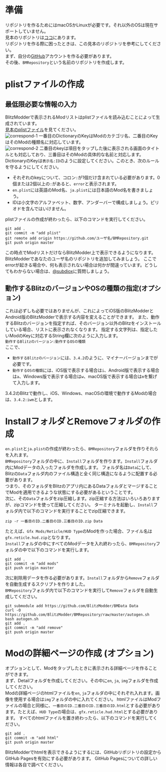 # 準備
リポジトリを作るためにはmacOSかLinuxが必要です。それ以外のOSは現在サポートしていません。  
見本のリポジトリは[ココ](https://github.com/BlitzModder/BMRepository)にあります。  
リポジトリを作る際に困ったときは、この見本のリポジトリを参考にしてください。  
まず、自分の[GitHub](https://github.com)アカウントを作る必要があります。  
その後、`BMRepository`という名前のリポジトリを作成します。  
# plistファイルの作成
## 最低限必要な情報の入力
BlitzModderで表示されるModリストはplistファイルを読み込むことによって生成されています。  
[見本のplistファイル](https://github.com/BlitzModder/BMRepository/blob/master/en.plist)を見てください。  
![correspond-1](http://subdiox.com/blitzmodder/ja/img/correspond-1.png)
一番目のDictionaryのKeyはModのカテゴリ名、二番目のKeyはそのModの種類名に対応しています。  
![correspond-2](http://subdiox.com/blitzmodder/ja/img/correspond-2.png)
二番目のkeyは項目をタップした後に表示される画面のタイトルとも対応しており、三番目はそのModの具体的な名前と対応します。  
DictionaryのKeyは`表示名:ID`のように設定してください。このとき、次のルールを守るようにしてください。
- それぞれのkeyについて、コロン`:`が1個だけ含まれている必要があります。0個または2個以上の`:`があると、`error`と表示されます。
- `en.plist`には英語のMod名、`ja.plist`には日本語のMod名を書きましょう。
- IDは小文字のアルファベット、数字、アンダーバーで構成しましょう。ピリオドを含んではいけません。

plistファイルの作成が終わったら、以下のコマンドを実行してください。

    git add .
    git commit -m "add plist"
    git remote add origin https://github.com/ユーザ名/BMRepository.git
    git push origin master

この時点でModリストだけならBlitzModder上で表示できるようになります。BlitzModderであなたのユーザ名のリポジトリを追加してみましょう。
ここでerrorが起きる場合や、何も表示されない場合は何かが間違っています。どうしてもわからない場合は、[@subdiox](https://twitter.com/subdiox)に質問しましょう。

## 動作するBlitzのバージョンやOSの種類の指定(オプション)
これは必ずしも必要ではありませんが、これによってiOS版のBlitzModderとAndroid版のBlitzModderで表示する内容を変えることができます。
また、動作するBlitzのバージョンを指定すれば、そのバージョン以外のBlitzをインストールしている場合、リストに表示されなくなります。
指定する文字列は、指定したいModのKeyに対応するString欄に次のように入力します。  
`動作するBlitzのバージョン:動作するOSの種類`  
ここで、  
- `動作するBlitzのバージョン`には、`3.4.2`のように、マイナーバージョンまでが必要です。
- `動作するOSの種類`には、iOS版で表示する場合は`i`、Android版で表示する場合は`a`、Windows版で表示する場合は`w`、macOS版で表示する場合は`m`を繋げて入力します。

3.4.2のBlitzで動作し、iOS、Windows、macOSの環境で動作するModの場合は、`3.4.2:iwm`とします。

# InstallフォルダとRemoveフォルダの作成
`en.plist`と`ja.plist`の作成が終わったら、`BMRepository`フォルダを作りそれらを入れます。  
`BMRepository`フォルダの中に、`Install`フォルダを作ります。`Install`フォルダ内にModデータの入ったフォルダを作成します。
フォルダ名は`Data`にして、Blitzの`Data`フォルダ内のファイル構造と全く同じ構造になるように配置する必要があります。  
つまり、そのフォルダをBlitzのアプリ内にあるDataフォルダとマージすることでModを適用できるような状態にする必要があるということです。  
次に、その`Data`フォルダをzip圧縮します。zip圧縮する方法はいろいろありますが、zipコマンドを使って圧縮してください。
ターミナルを起動し、`Install`フォルダ内で以下のコマンドを実行することでzip圧縮できます。

    zip -r 一番目のID.二番目のID.三番目のID.zip Data

たとえば、`Gfx Mods/Reticle/HUD Type`のModを作った場合、ファイル名は`gfx.reticle.hud.zip`となります。  
`Install`フォルダの中にすべてのModデータを入れ終わったら、`BMRepository`フォルダの中で以下のコマンドを実行します。
  
    git add .
    git commit -m "add mods"
    git push origin master

次に削除用データを作る必要があります。`Install`フォルダから`Remove`フォルダを自動生成するスクリプトを作りました。  
`BMRepository`フォルダ内で以下のコマンドを実行して`Remove`フォルダを自動生成してください。  

    git submodule add https://github.com/BlitzModder/BMData Data
    curl -O https://github.com/BlitzModder/BMRepository/raw/master/autogen.sh
    bash autogen.sh
    git add .
    git commit -m "add remove"
    git push origin master

# Modの詳細ページの作成 (オプション)
オプションとして、Modをタップしたときに表示される詳細ページを作ることができます。  
まず、Detailフォルダを作成してください。その中に`en`, `ja`, `img`フォルダを作成してください。  
Modの詳細ページのhtmlファイルを`en`, `ja`フォルダの中にそれぞれ入れます。画像を使用する場合は`img`フォルダの中に入れてください。
htmlファイルはModファイルの場合と同様に、`一番目のID.二番目のID.三番目のID.html`とする必要があります。たとえば、`HUD Type`の場合は、`gfx.reticle.hud.html`とする必要があります。
すべてのhtmlファイルを置き終わったら、以下のコマンドを実行してください。

    git add .
    git commit -m "add html"
    git push origin master

BlitzModderでhtmlを表示できるようにするには、GitHubリポジトリの設定からGitHub Pagesを有効にする必要があります。
GitHub Pagesについての詳しい情報は各自で調べてください。